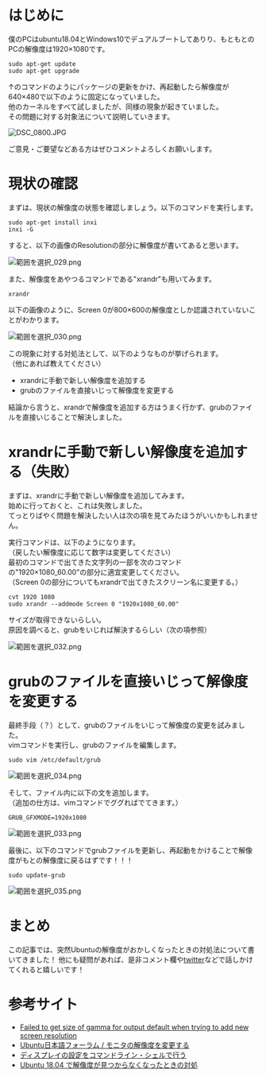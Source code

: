 # はじめに
僕のPCはubuntu18.04とWindows10でデュアルブートしてありり、もともとのPCの解像度は1920×1080です。  

```
sudo apt-get update
sudo apt-get upgrade
```

↑のコマンドのようにパッケージの更新をかけ、再起動したら解像度が640×480で以下のように固定になっていました。  
他のカーネルをすべて試しましたが、同様の現象が起きていました。  
その問題に対する対象法について説明していきます。  

![DSC_0800.JPG](https://qiita-image-store.s3.ap-northeast-1.amazonaws.com/0/289151/245c0754-5523-ebbb-7901-582c9fb2a76c.jpeg)

ご意見・ご要望などある方はぜひコメントよろしくお願いします。

# 現状の確認

まずは、現状の解像度の状態を確認しましょう。以下のコマンドを実行します。  

```
sudo apt-get install inxi
inxi -G
```

すると、以下の画像のResolutionの部分に解像度が書いてあると思います。  


![範囲を選択_029.png](https://qiita-image-store.s3.ap-northeast-1.amazonaws.com/0/289151/c80de830-585e-70e4-9872-77dcd70714da.png)  

また、解像度をあやつるコマンドである"xrandr"も用いてみます。  

```
xrandr
```

以下の画像のように、Screen 0が800×600の解像度としか認識されていないことがわかります。

![範囲を選択_030.png](https://qiita-image-store.s3.ap-northeast-1.amazonaws.com/0/289151/d75dafa5-0789-07b2-d958-3b208983ae87.png)  

この現象に対する対処法として、以下のようなものが挙げられます。  
（他にあれば教えてください）  

* xrandrに手動で新しい解像度を追加する
* grubのファイルを直接いじって解像度を変更する

結論から言うと、xrandrで解像度を追加する方はうまく行かず、grubのファイルを直接いじることで解決しました。  

# xrandrに手動で新しい解像度を追加する（失敗）

まずは、xrandrに手動で新しい解像度を追加してみます。  
始めに行っておくと、これは失敗しました。  
てっとりばやく問題を解決したい人は次の項を見てみたほうがいいかもしれません。  

実行コマンドは、以下のようになります。  
（戻したい解像度に応じて数字は変更してください）  
最初のコマンドで出てきた文字列の一部を次のコマンドの"1920×1080_60.00"の部分に適宜変更してください。  
（Screen 0の部分についてもxrandrで出てきたスクリーン名に変更する。）  

```
cvt 1920 1080
sudo xrandr --addmode Screen 0 "1920x1080_60.00"
```

サイズが取得できないらしい。  
原因を調べると、grubをいじれば解決するらしい（次の項参照）  


![範囲を選択_032.png](https://qiita-image-store.s3.ap-northeast-1.amazonaws.com/0/289151/8216b429-1c9c-3828-8516-8595036166a7.png)

# grubのファイルを直接いじって解像度を変更する

最終手段（？）として、grubのファイルをいじって解像度の変更を試みました。  
vimコマンドを実行し、grubのファイルを編集します。


```
sudo vim /etc/default/grub
```

![範囲を選択_034.png](https://qiita-image-store.s3.ap-northeast-1.amazonaws.com/0/289151/f41092c9-23c2-c474-2be8-ca4b0357a19d.png)

そして、ファイル内に以下の文を追加します。  
（追加の仕方は、vimコマンドでググればでてきます。）  

```
GRUB_GFXMODE=1920x1080
```

![範囲を選択_033.png](https://qiita-image-store.s3.ap-northeast-1.amazonaws.com/0/289151/3ba38a90-e9c0-07af-1fc6-5988f8bc4a96.png)

最後に、以下のコマンドでgrubファイルを更新し、再起動をかけることで解像度がもとの解像度に戻るはずです！！！

```
sudo update-grub
```

![範囲を選択_035.png](https://qiita-image-store.s3.ap-northeast-1.amazonaws.com/0/289151/f16d8699-cf6f-f064-7f04-8f4ce3fcec56.png)

# まとめ
この記事では、突然Ubuntuの解像度がおかしくなったときの対処法について書いてきました！
他にも疑問があれば、是非コメント欄や[twitter](https://twitter.com/nsd244)などで話しかけてくれると嬉しいです！  

# 参考サイト
* [Failed to get size of gamma for output default when trying to add new screen resolution](https://askubuntu.com/questions/441040/failed-to-get-size-of-gamma-for-output-default-when-trying-to-add-new-screen-res)  
* [Ubuntu日本語フォーラム / モニタの解像度を変更する](https://forums.ubuntulinux.jp/viewtopic.php?id=11178)  
* [ディスプレイの設定をコマンドライン・シェルで行う](https://qiita.com/hiro_mayo/items/db8ddcea600e8bfbdd5f)  
* [Ubuntu 18.04 で解像度が見つからなくなったときの対処](https://blog.capilano-fw.com/?p=1881)